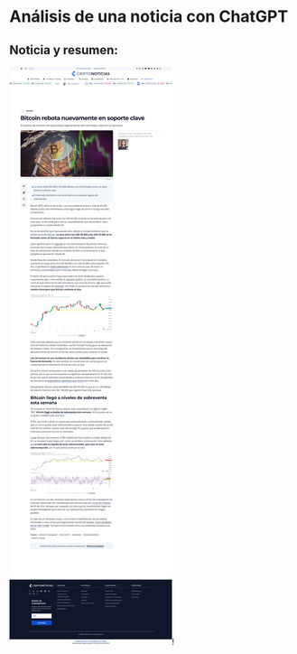 <div align="justify">

  
# Análisis de una noticia con ChatGPT

## Noticia y resumen:

![alt text 1](https://github.com/franmandres/GPT-for-trading-analysis/blob/main/imagenes/noticia/noticiacompleta.jpg "Overview")!



